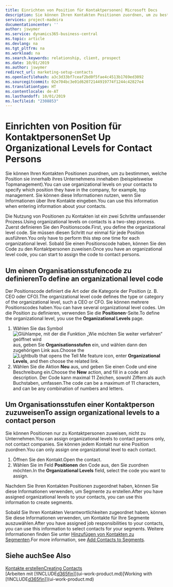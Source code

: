```yaml
---
title: Einrichten von Position für Kontaktpersonen| Microsoft Docs
description: Sie können Ihren Kontakten Positionen zuordnen, um zu bestimmen, welche Position sie innerhalb ihres Unternehmens innehaben (beispielsweise Topmanagement).
services: project-madeira
documentationcenter: ''
author: jswymer
ms.service: dynamics365-business-central
ms.topic: article
ms.devlang: na
ms.tgt_pltfrm: na
ms.workload: na
ms.search.keywords: relationship, client, prospect
ms.date: 10/01/2019
ms.author: jswymer
redirect_url: marketing-setup-contacts
ms.openlocfilehash: a3c3d33bf7ceaf2bd0f5fae4c4513b1769ed3092
ms.sourcegitcommit: 02e704bc3e01d62072144919774f1244c42827e4
ms.translationtype: HT
ms.contentlocale: de-AT
ms.lasthandoff: 10/01/2019
ms.locfileid: "2308853"
---
```

# <a name="set-up-organizational-levels-for-contact-persons"></a><span data-ttu-id="28b6b-103">Einrichten von Position für Kontaktpersonen</span><span class="sxs-lookup"><span data-stu-id="28b6b-103">Set Up Organizational Levels for Contact Persons</span></span>
<span data-ttu-id="28b6b-104">Sie können Ihren Kontakten Positionen zuordnen, um zu bestimmen, welche Position sie innerhalb ihres Unternehmens innehaben (beispielsweise Topmanagement).</span><span class="sxs-lookup"><span data-stu-id="28b6b-104">You can use organizational levels on your contacts to specify which position they have in the company, for example, top management.</span></span> <span data-ttu-id="28b6b-105">Sie können diese Informationen nutzen, wenn Sie Informationen über Ihre Kontakte eingeben.</span><span class="sxs-lookup"><span data-stu-id="28b6b-105">You can use this information when entering information about your contacts.</span></span>

<span data-ttu-id="28b6b-106">Die Nutzung von Positionen zu Kontakten ist ein zwei Schritte umfassender Prozess.</span><span class="sxs-lookup"><span data-stu-id="28b6b-106">Using organizational levels on contacts is a two-step process.</span></span> <span data-ttu-id="28b6b-107">Zuerst definieren Sie den Positionscode.</span><span class="sxs-lookup"><span data-stu-id="28b6b-107">First, you define the organizational level code.</span></span> <span data-ttu-id="28b6b-108">Sie müssen diesen Schritt nur einmal für jede Position ausführen.</span><span class="sxs-lookup"><span data-stu-id="28b6b-108">You only have to perform this step one time for each organizational level.</span></span> <span data-ttu-id="28b6b-109">Sobald Sie einen Positionscode haben, können Sie den Code zu den Kontaktpersonen zuweisen.</span><span class="sxs-lookup"><span data-stu-id="28b6b-109">Once you have an organizational level code, you can start to assign the code to contact persons.</span></span>

## <a name="to-define-an-organizational-level-code"></a><span data-ttu-id="28b6b-110">Um einen Organisationsstufencode zu definieren</span><span class="sxs-lookup"><span data-stu-id="28b6b-110">To define an organizational level code</span></span>
<span data-ttu-id="28b6b-111">Der Positionscode definiert die Art oder die Kategorie der Position (z. B. CEO oder CFO).</span><span class="sxs-lookup"><span data-stu-id="28b6b-111">The organizational level code defines the type or category of the organizational level, such a CEO  or CFO.</span></span> <span data-ttu-id="28b6b-112">Sie können mehrere Positionscodes haben.</span><span class="sxs-lookup"><span data-stu-id="28b6b-112">You can have several organizational level codes.</span></span> <span data-ttu-id="28b6b-113">Um die Position zu definieren, verwenden Sie die **Positionen**-Seite.</span><span class="sxs-lookup"><span data-stu-id="28b6b-113">To define the organizational level, you use the **Organizational Levels** page.</span></span>

1. <span data-ttu-id="28b6b-114">Wählen Sie das Symbol ![Glühlampe, mit der die Funktion „Wie möchten Sie weiter verfahren“ geöffnet wird](media/ui-search/search_small.png "Wie möchten Sie weiter verfahren?") aus, geben Sie **Organisationsstufen** ein, und wählen dann den zugehörigen Link aus.</span><span class="sxs-lookup"><span data-stu-id="28b6b-114">Choose the ![Lightbulb that opens the Tell Me feature](media/ui-search/search_small.png "Tell me what you want to do") icon, enter **Organizational Levels**, and then choose the related link.</span></span>
2. <span data-ttu-id="28b6b-115">Wählen Sie die Aktion **Neu** aus, und geben Sie einen Code und eine Beschreibung ein.</span><span class="sxs-lookup"><span data-stu-id="28b6b-115">Choose the **New** action, and fill in a code and description.</span></span> <span data-ttu-id="28b6b-116">Der Code kann maximal 11 Zeichen, sowohl Ziffern als auch Buchstaben, umfassen.</span><span class="sxs-lookup"><span data-stu-id="28b6b-116">The code can be a maximum of 11 characters, and can be any combination of numbers and letters.</span></span>

## <a name="to-assign-organizational-levels-to-a-contact-person"></a><span data-ttu-id="28b6b-117">Um Organisationsstufen einer Kontaktperson zuzuweisen</span><span class="sxs-lookup"><span data-stu-id="28b6b-117">To assign organizational levels to a contact person</span></span>
<span data-ttu-id="28b6b-118">Sie können Positionen nur zu Kontaktpersonen zuweisen, nicht zu Unternehmen.</span><span class="sxs-lookup"><span data-stu-id="28b6b-118">You can assign organizational levels to contact persons only, not contact companies.</span></span> <span data-ttu-id="28b6b-119">Sie können jedem Kontakt nur eine Position zuordnen.</span><span class="sxs-lookup"><span data-stu-id="28b6b-119">You can only assign one organizational level to each contact.</span></span>

1. <span data-ttu-id="28b6b-120">Öffnen Sie den Kontakt.</span><span class="sxs-lookup"><span data-stu-id="28b6b-120">Open the contact.</span></span>
2. <span data-ttu-id="28b6b-121">Wählen Sie im Feld **Positionen** den Code aus, den Sie zuordnen möchten.</span><span class="sxs-lookup"><span data-stu-id="28b6b-121">In the **Organizational Levels** field, select the code you want to assign.</span></span>

<span data-ttu-id="28b6b-122">Nachdem Sie Ihren Kontakten Positionen zugeordnet haben, können Sie diese Informationen verwenden, um Segmente zu erstellen.</span><span class="sxs-lookup"><span data-stu-id="28b6b-122">After you have assigned organizational levels to your contacts, you can use this information to create segments.</span></span>

<span data-ttu-id="28b6b-123">Sobald Sie Ihren Kontakten Verantwortlichkeiten zugeordnet haben, können Sie diese Informationen verwenden, um Kontakte für Ihre Segmente auszuwählen.</span><span class="sxs-lookup"><span data-stu-id="28b6b-123">After you have assigned job responsibilities to your contacts, you can use this information to select contacts for your segments.</span></span> <span data-ttu-id="28b6b-124">Weitere Informationen finden Sie unter [Hinzufügen von Kontakten zu Segmenten](marketing-add-contact-segment.md).</span><span class="sxs-lookup"><span data-stu-id="28b6b-124">For more information, see [Add Contacts to Segments](marketing-add-contact-segment.md).</span></span>

## <a name="see-also"></a><span data-ttu-id="28b6b-125">Siehe auch</span><span class="sxs-lookup"><span data-stu-id="28b6b-125">See Also</span></span>
[<span data-ttu-id="28b6b-126">Kontakte erstellen</span><span class="sxs-lookup"><span data-stu-id="28b6b-126">Creating Contacts</span></span>](marketing-create-contact-companies.md)  
<span data-ttu-id="28b6b-127">[Arbeiten mit [!INCLUDE[d365fin](includes/d365fin_md.md)]](ui-work-product.md)</span><span class="sxs-lookup"><span data-stu-id="28b6b-127">[Working with [!INCLUDE[d365fin](includes/d365fin_md.md)]](ui-work-product.md)</span></span>  
